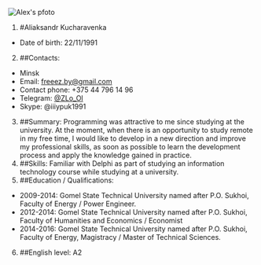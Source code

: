 ![Alex's pfoto](https://sun9-43.userapi.com/impf/PSaKeMlzxVu9Xt1hGDXM_QUzWC8b8VsjAf33Aw/SKbHcy3_FDA.jpg?size=2560x1713&quality=96&sign=c96d778151288850c42afe3e690229d6&type=album)

1. #Aliaksandr Kucharavenka
 - Date of birth: 22/11/1991
2. ##Contacts:    
 * Minsk
 * Email: freeez.by@gmail.com
 * Contact phone: +375 44 796 14 96
 * Telegram: [@ZLo_OI](https://t.me/ZLo_OI)
 * Skype: @iiiypuk1991
3. ##Summary: Programming was attractive to me since studying at the university. At the moment, when there is an opportunity to study remote in my free time, I would like to develop in a new direction and improve my professional skills, as soon as possible to learn the development process and apply the knowledge gained in practice.
4. ##Skills: Familiar with Delphi as part of studying an information technology course while studying at a university.
5. ##Education / Qualifications: 
 + 2009-2014: Gomel State Technical University named after P.O. Sukhoi, Faculty of Energy / Power Engineer.
 + 2012-2014: Gomel State Technical University named after P.O. Sukhoi, Faculty of Humanities and Economics / Economist
 + 2014-2016: Gomel State Technical University named after P.O. Sukhoi, Faculty of Energy, Magistracy / Master of Technical Sciences.
6. ##English level: A2
